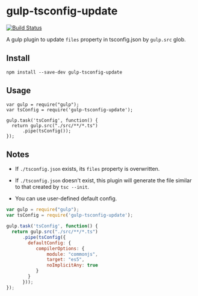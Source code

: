 # gulp-tsconfig-update

[![Build Status](https://travis-ci.org/laco0416/gulp-tsconfig-update.svg)](https://travis-ci.org/laco0416/gulp-tsconfig-update)

A gulp plugin to update `files` property in tsconfig.json by `gulp.src` glob.

## Install

```
npm install --save-dev gulp-tsconfig-update
```

## Usage

```
var gulp = require("gulp");
var tsConfig = require('gulp-tsconfig-update');

gulp.task('tsConfig', function() {
  return gulp.src("./src/**/*.ts")
      .pipe(tsConfig());
});
```

## Notes

* If `./tsconfig.json` exists, its `files` property is overwritten.

* If `./tsconfig.json` doesn't exist, this plugin will generate the file similar to that created by `tsc --init`.

* You can use user-defined default config.

```js
var gulp = require("gulp");
var tsConfig = require('gulp-tsconfig-update');

gulp.task('tsConfig', function() {
  return gulp.src("./src/**/*.ts")
      .pipe(tsConfig({
        defaultConfig: {
           compilerOptions: {
               module: "commonjs",
               target: "es5",
               noImplicitAny: true
           }
        }
      }));
});
```
